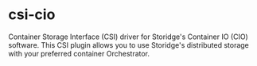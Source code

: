 # csi-cio
Container Storage Interface (CSI) driver for Storidge's Container IO (CIO) software. This CSI plugin allows you to use Storidge's distributed storage with your preferred container Orchestrator.
